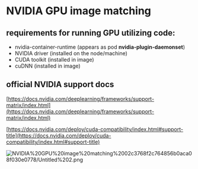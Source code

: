 # NVIDIA GPU image matching

## requirements for running GPU utilizing code:

- nvidia-container-runtime (appears as pod **nvidia-plugin-daemonset**)
- NVIDIA driver (installed on the node/machine)
- CUDA toolkit (installed in image)
- cuDNN (installed in image)



## official NVIDIA support docs

[https://docs.nvidia.com/deeplearning/frameworks/support-matrix/index.html](https://docs.nvidia.com/deeplearning/frameworks/support-matrix/index.html)

[https://docs.nvidia.com/deploy/cuda-compatibility/index.html#support-title](https://docs.nvidia.com/deploy/cuda-compatibility/index.html#support-title)



![NVIDIA%20GPU%20image%20matching%2002c3768f2c764856b0aca08f030e0778/Untitled%202.png](NVIDIA%20GPU%20image%20matching%2002c3768f2c764856b0aca08f030e0778/Untitled%202.png)